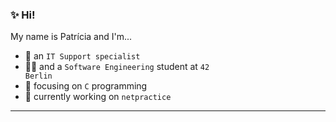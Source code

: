 ### ✨ Hi!

My name is Patrícia and I'm...
* 🔧 an <code>IT Support specialist</code>
* 👩‍💻 and a <code>Software Engineering</code> student at <code>42 Berlin</code> 
* 🌱 focusing on <code>C</code> programming 
* 🔭 currently working on <code>netpractice</code> 

---
